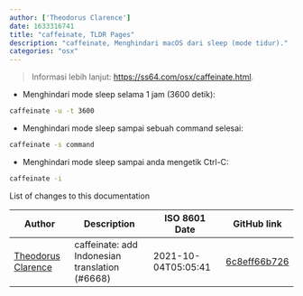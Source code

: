 ```yaml
---
author: ['Theodorus Clarence']
date: 1633316741
title: "caffeinate, TLDR Pages"
description: "caffeinate, Menghindari macOS dari sleep (mode tidur)."
categories: "osx"
---
```

> Informasi lebih lanjut: <https://ss64.com/osx/caffeinate.html>.

- Menghindari mode sleep selama 1 jam (3600 detik):

```bash
caffeinate -u -t 3600
```

- Menghindari mode sleep sampai sebuah command selesai:

```bash
caffeinate -s command
```

- Menghindari mode sleep sampai anda mengetik Ctrl-C:

```bash
caffeinate -i
```
List of changes to this documentation


Author | Description | ISO 8601 Date | GitHub link
------|-----|-----|-----
[Theodorus Clarence](mailto:55318172+theodorusclarence@users.noreply.github.com) | caffeinate: add Indonesian translation (#6668) | 2021-10-04T05:05:41 | [6c8eff66b726](https://github.com/tldr-pages/tldr/commit/6c8eff66b726b665408f527a41a70b9fc61edd94)

